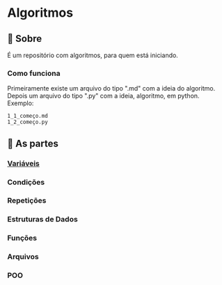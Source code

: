 # Algoritmos 

## 📖 **Sobre**
É um repositório com algoritmos, para quem está iniciando.

###  Como funciona
Primeiramente existe um arquivo do tipo ".md" com a ideia do algoritmo. Depois um arquivo do tipo ".py" com a ideia, algoritmo, em python.  
Exemplo: 
~~~
1_1_começo.md  
1_2_começo.py
~~~

## 🏮 As partes
### [Variáveis](Variáveis)
### Condições
### Repetições
### Estruturas de Dados
### Funções
### Arquivos
### POO
